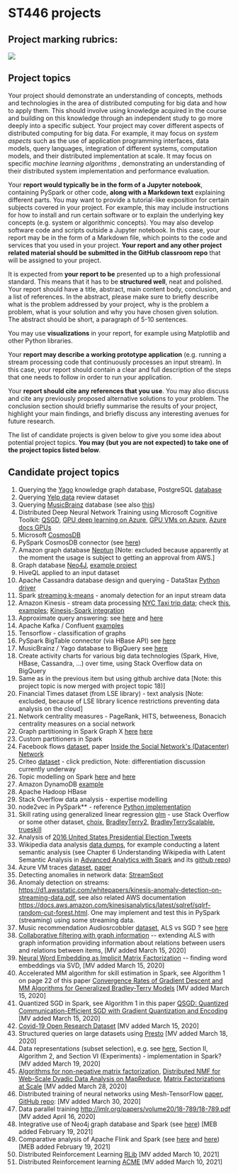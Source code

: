 # ST446 projects

## Project marking rubrics:

<img src="https://github.com/lse-st446/lectures2021/blob/main/images/ST446-final-coursework-rubric.png"></img>


## Project topics
 
Your project should demonstrate an understanding of concepts, methods and technologies in the area of distributed computing for big data and how to apply them. 
This should involve using knowledge acquired in the course and building on this knowledge through an independent study to go more deeply into a specific subject. 
Your project may cover different aspects of distributed computing for big data. For example, it may focus on _system aspects_ such as the use of 
application programming interfaces, data models, query languages, integration of different systems, computation models, and their distributed implementation 
at scale. It may focus on specific _machine learning algorithms_ , demonstrating an understanding of their distributed system implementation and performance evaluation.
 
Your **report would typically be in the form of a Jupyter notebook**, containing PySpark or other code, **along with a Markdown text** explaining different parts. 
You may want to provide a tutorial-like exposition for certain subjects covered in your project. For example, this may include instructions for how to install 
and run certain software or to explain the underlying key concepts (e.g. system or algorithmic concepts). You may also develop software code and scripts outside 
a Jupyter notebook. In this case, your report may be in the form of a Markdown file, which points to the code and services that you used in your project. 
**Your report and any other project related material should be submitted in the GitHub classroom repo** that will be assigned to your project.
 
It is expected from **your report to be** presented up to a high professional standard. This means that it has to be **structured well**, neat and polished. 
Your report should have a title, abstract, main content body, conclusion, and a list of references. 
In the abstract, please make sure to briefly describe what is the problem addressed by your project, why is the problem a problem, 
what is your solution and why you have chosen given solution. The abstract should be short, a paragraph of 5-10 sentences. 

You may use **visualizations** in your report, for example using Matplotlib and other Python libraries. 

Your **report may describe a working prototype application** (e.g. running a stream processing code that continuously processes an input stream). In this case, your report should contain a clear and full description of the steps that one needs to follow in order to run your application. 

Your **report should cite any references that you use**. You may also discuss and cite any previously proposed alternative solutions to your problem. The conclusion section should briefly summarise the results of your project, highlight your main findings, and briefly discuss any interesting avenues for future research.

The list of candidate projects is given below to give you some idea about potential project topics. **You may (but you are not expected) to take one of the project topics listed below**. 

## Candidate project topics

1. Querying the [Yago](https://www.mpi-inf.mpg.de/departments/databases-and-information-systems/research/yago-naga/yago/#c10444) knowledge graph database, PostgreSQL [database](http://resources.mpi-inf.mpg.de/yago-naga/yago/download/yago/postgres.sql)
2. Querying [Yelp data](https://www.yelp.com/dataset) review dataset
3. Querying [MusicBrainz](https://musicbrainz.org/doc/MusicBrainz_Database) database (see also [this](https://github.com/arey/musicbrainz-database/blob/master/create-database.sh))
4. Distributed Deep Neural Network Training using Microsoft Cognitive Toolkit: [QSGD](https://gitlab.com/demjangrubic/QSGD), [GPU deep learning on Azure](http://www.nvidia.com/object/gpu-accelerated-microsoft-azure.html), [GPU VMs on Azure](https://blogs.msdn.microsoft.com/malte_lantin/2017/08/03/using-gpu-powered-virtual-machines-in-the-cloud-for-your-machine-learning-and-deep-learning-workloads/), [Azure docs GPUs](https://docs.microsoft.com/en-us/azure/virtual-machines/windows/sizes-gpu)
5. Microsoft [CosmosDB](https://azure.microsoft.com/en-us/services/cosmos-db/?v=17.45a)
6. PySpark CosmosDB connector (see [here](https://github.com/Azure/azure-cosmosdb-spark/wiki))
7. Amazon graph database [Neptun](https://aws.amazon.com/neptune/) [Note: excluded because apparently at the moment the usage is subject to getting an approval from AWS.]
8. Graph database [Neo4J](https://neo4j.com/), [example project](https://neo4j.com/developer/example-project/)
9. HiveQL applied to an input dataset
10. Apache Cassandra database design and querying - DataStax [Python driver](https://github.com/datastax/python-driver)
11. Spark [streaming k-means](https://spark.apache.org/docs/2.2.0/mllib-clustering.html#streaming-k-means) - anomaly detection for an input stream data
12. Amazon Kinesis - stream data processing [NYC Taxi trip data](http://www.nyc.gov/html/tlc/html/about/trip_record_data.shtml); check [this](https://aws.amazon.com/blogs/big-data/real-time-clickstream-anomaly-detection-with-amazon-kinesis-analytics/), [examples](https://docs.aws.amazon.com/kinesisanalytics/latest/dev/example-apps.html); [Kinesis-Spark integration](https://spark.apache.org/docs/2.2.0/streaming-kinesis-integration.html)
13. Approximate query answering: see [here](https://databricks.com/blog/2016/05/19/approximate-algorithms-in-apache-spark-hyperloglog-and-quantiles.html) and [here](http://cdn2.hubspot.net/hubfs/438089/notebooks/spark2.0/Databricks%20Blog%20Approximate%20Quantile.html)
14. Apache Kafka / Confluent [examples](https://github.com/confluentinc/examples)
15. Tensorflow - classification of graphs
16. PySpark BigTable connector (via HBase API) see [here](https://github.com/hortonworks-spark/shc)
17. MusicBrainz / Yago database to BigQuery see [here](https://cloud.google.com/solutions/performing-etl-from-relational-database-into-bigquery)
18. Create activity charts for various big data technologies (Spark, Hive, HBase, Cassandra, ...) over time, using Stack Overflow data on BigQuery
19. Same as in the previous item but using github archive data [Note: this project topic is now merged with project topic 18)]
20. Financial Times dataset (from LSE library) - text analysis [Note: excluded, because of LSE library licence restrictions preventing data analysis on the cloud]
21. Network centrality measures - PageRank, HITS, betweeness, Bonacich centrality measures on a social network
22. Graph partitioning in Spark Graph X [here](https://issues.apache.org/jira/browse/SPARK-3523) [here](https://spark.apache.org/docs/1.6.1/api/java/org/apache/spark/graphx/PartitionStrategy.EdgePartition2D$.html) 
23. Custom partitioners in Spark 
24. Facebook flows [dataset](https://www.facebook.com/network-analytics), paper [Inside the Social Network's (Datacenter) Network](http://cseweb.ucsd.edu/~snoeren/papers/fb-sigcomm15.pdf)
25. Criteo [dataset](http://labs.criteo.com/2013/12/download-terabyte-click-logs/) - click prediction, Note: differentiation discussion currently underway
26. Topic modelling on Spark [here](https://databricks.com/blog/2015/03/25/topic-modeling-with-lda-mllib-meets-graphx.html) and [here](https://spark.apache.org/docs/2.2.0/mllib-clustering.html#latent-dirichlet-allocation-lda)
27. Amazon DynamoDB [example](https://docs.aws.amazon.com/amazondynamodb/latest/developerguide/GettingStarted.Python.html)
28. Apache Hadoop HBase
29. Stack Overflow data analysis - expertise modelling
30. node2vec in PySpark** - reference [Python implementation](https://github.com/aditya-grover/node2vec)
31. Skill rating using generalized linear regression [glm](https://spark.apache.org/docs/2.2.0/ml-classification-regression.html#generalized-linear-regression) - use Stack Overflow or some other dataset, [choix](https://pypi.python.org/pypi/choix), [BradleyTerry2](https://cran.r-project.org/web/packages/BradleyTerry2/index.html), [BradleyTerryScalable](https://github.com/EllaKaye/BradleyTerryScalable), [trueskill](http://trueskill.org/)
32. Analysis of [2016 United States Presidential Election Tweets](https://dataverse.harvard.edu/dataset.xhtml?persistentId=doi:10.7910/DVN/PDI7IN) 
33. Wikipedia data analysis [data dumps](https://dumps.wikimedia.org/), for example conducting a latent semantic analysis (see Chapter 6 Understanding Wikipedia with Latent Semantic Analysis in [Advanced Analytics with Spark](https://www.safaribooksonline.com/library/view/advanced-analytics-with/9781491972946/) and its [github repo](https://github.com/sryza/aas))
34. Azure VM traces [dataset](https://github.com/Azure/AzurePublicDataset), [paper](http://delivery.acm.org/10.1145/3140000/3132772/p153-cortez.pdf?ip=147.148.12.194&id=3132772&acc=OPENTOC&key=4D4702B0C3E38B35%2E4D4702B0C3E38B35%2E4D4702B0C3E38B35%2EC42B82B87617960C&__acm__=1517384959_541d80cd9f31063d407c47c0c843cd6a)
35. Detecting anomalies in network data: [StreamSpot](http://www3.cs.stonybrook.edu/~emanzoor/streamspot/)
36. Anomaly detection on streams: https://d1.awsstatic.com/whitepapers/kinesis-anomaly-detection-on-streaming-data.pdf, see also related AWS documentation https://docs.aws.amazon.com/kinesisanalytics/latest/sqlref/sqlrf-random-cut-forest.html. One may implement and test this in PySpark (streaming) using some streaming data.
37. Music recommendation Audiosrcobbler [dataset]( https://storage.googleapis.com/aas-data-sets/profiledata_06-May-2005.tar.gz), ALS vs SGD ? see [here](https://stanford.edu/~rezab/classes/cme323/S16/projects_reports/baalbaki.pdf)
38. [Collaborative filtering with graph information](http://www.cs.utexas.edu/~rofuyu/papers/grmf-nips.pdf) -- extending ALS with graph information providing information about relations between users and relations between items, [MV added March 15, 2020]
40. [Neural Word Embedding
as Implicit Matrix Factorization](https://papers.nips.cc/paper/5477-neural-word-embedding-as-implicit-matrix-factorization.pdf) -- finding word embeddings via SVD, [MV added March 15, 2020]
41. Accelerated MM algorithm for skill estimation in Spark, see Algorithm 1 on page 22 of this paper [Convergence Rates of Gradient Descent and MM Algorithms for Generalized Bradley-Terry Models](https://arxiv.org/pdf/1901.00150.pdf) [MV added March 15, 2020]
42. Quantized SGD in Spark, see Algorithm 1 in this paper [QSGD: Quantized Communication-Efficient SGD with Gradient Quantization and Encoding](https://arxiv.org/abs/1610.02132) [MV added March 15, 2020]
43. [Covid-19 Open Research Dataset](https://pages.semanticscholar.org/coronavirus-research) [MV added March 15, 2020]
44. Structured queries on large datasets using [Presto](https://prestodb.io/) [MV added March 18, 2020]
45. Data representations (subset selection), e.g. see [here](https://arxiv.org/pdf/1707.01212.pdf), Section II, Algorithm 2, and Section VI (Experiments) - implementation in Spark? [MV added March 19, 2020]
46. [Algorithms for non-negative matrix factorization](http://papers.nips.cc/paper/1861-algorithms-for-non-negative-matrix-factorization.pdf), [Distributed NMF for Web-Scale Dyadic Data Analysis on MapReduce](http://www.ambuehler.ethz.ch/CDstore/www2010/www/p681.pdf), [Matrix Factorizations at Scale](https://arxiv.org/pdf/1607.01335.pdf) [MV added March 28, 2020]
47. Distributed training of neural networks using Mesh-TensorFlow [paper](https://papers.nips.cc/paper/8242-mesh-tensorflow-deep-learning-for-supercomputers.pdf), [GitHub repo](https://github.com/tensorflow/mesh): [MV added March 30, 2020]
48. Data parallel training http://jmlr.org/papers/volume20/18-789/18-789.pdf [MV added April 16, 2020]
49. Integrative use of Neo4j graph database and Spark (see [here](https://neo4j.com/developer/spark/)) [MEB added February 19, 2021]
50. Comparative analysis of Apache Flink and Spark (see [here](https://data-flair.training/blogs/comparison-apache-flink-vs-apache-spark/) and [here](https://data-flair.training/blogs/apache-flink-tutorial/)) [MEB added February 19, 2021]
51. Distributed Reinforcement Learning [RLib](https://arxiv.org/pdf/1712.09381.pdf) [MV added March 10, 2021]
52. Distributed Reinforcement learning [ACME](https://deepmind.com/research/publications/Acme) [MV added March 10, 2021]
